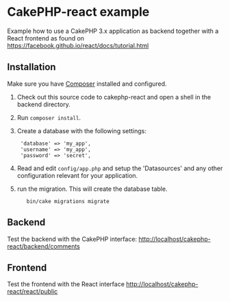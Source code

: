 # CakePHP-react example

Example how to use a CakePHP 3.x application as backend together with a React frontend as found on <https://facebook.github.io/react/docs/tutorial.html>

## Installation

Make sure you have [Composer](http://getcomposer.org/doc/00-intro.md) installed and configured.

1. Check out this source code to cakephp-react and open a shell in the backend directory.

2. Run `composer install`.

3. Create a database with the following settings:
    ```
     'database' => 'my_app',
     'username' => 'my_app',
     'password' => 'secret',
    ```  
4. Read and edit `config/app.php` and setup the 'Datasources' and any other
configuration relevant for your application.

5. run the migration. This will create the database table.
    ```   
       bin/cake migrations migrate
    ```

## Backend
Test the backend with the CakePHP interface:
<http://localhost/cakephp-react/backend/comments>  

## Frontend
Test the frontend with the React interface
<http://localhost/cakephp-react/react/public>



